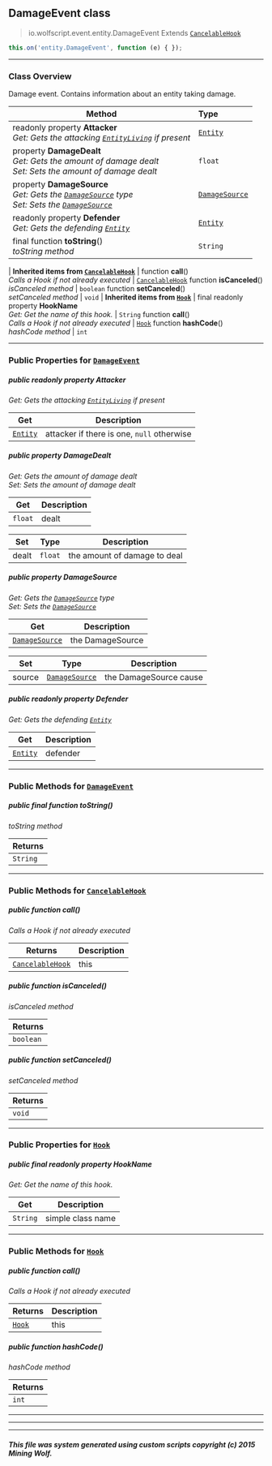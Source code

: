 ## DamageEvent __class__

>io.wolfscript.event.entity.DamageEvent
>Extends [`CancelableHook`](../../hook/CancelableHook.md)
``` javascript
this.on('entity.DamageEvent', function (e) { });
```


---

### Class Overview

Damage event. Contains information about an entity taking damage.

Method | Type   
--- | :--- 
 readonly property __Attacker__ <br> _Get: Gets the attacking [`EntityLiving`](../../api/entity/living/EntityLiving.md) if present_ | [`Entity`](../../api/entity/Entity.md)
  property __DamageDealt__ <br> _Get: Gets the amount of damage dealt<br>Set: Sets the amount of damage dealt_ | `float`
  property __DamageSource__ <br> _Get: Gets the [`DamageSource`](../../api/DamageSource.md) type<br>Set: Sets the [`DamageSource`](../../api/DamageSource.md)_ | [`DamageSource`](../../api/DamageSource.md)
 readonly property __Defender__ <br> _Get: Gets the defending [`Entity`](../../api/entity/Entity.md)_ | [`Entity`](../../api/entity/Entity.md)
final function __toString__() <br> _toString method_ | `String`
 |
__Inherited items from [`CancelableHook`](../../hook/CancelableHook.md)__ |
 function __call__() <br> _Calls a Hook if not already executed_ | [`CancelableHook`](../../hook/CancelableHook.md)
 function __isCanceled__() <br> _isCanceled method_ | `boolean`
 function __setCanceled__() <br> _setCanceled method_ | `void`
 |
__Inherited items from [`Hook`](../../hook/Hook.md)__ |
final readonly property __HookName__ <br> _Get: Get the name of this hook._ | `String`
 function __call__() <br> _Calls a Hook if not already executed_ | [`Hook`](../../hook/Hook.md)
 function __hashCode__() <br> _hashCode method_ | `int`







---


### Public Properties for [`DamageEvent`](DamageEvent.md)

##### <a id='attacker'></a>public  readonly property __Attacker__

_Get: Gets the attacking [`EntityLiving`](../../api/entity/living/EntityLiving.md) if present_

Get | Description
--- | --- 
[`Entity`](../../api/entity/Entity.md) | attacker if there is one, `null` otherwise



##### <a id='damagedealt'></a>public   property __DamageDealt__

_Get: Gets the amount of damage dealt<br>Set: Sets the amount of damage dealt_

Get | Description
--- | --- 
`float` | dealt

Set | Type | Description  
--- | --- | --- 
dealt | `float` | the amount of damage to deal


##### <a id='damagesource'></a>public   property __DamageSource__

_Get: Gets the [`DamageSource`](../../api/DamageSource.md) type<br>Set: Sets the [`DamageSource`](../../api/DamageSource.md)_

Get | Description
--- | --- 
[`DamageSource`](../../api/DamageSource.md) | the DamageSource

Set | Type | Description  
--- | --- | --- 
source | [`DamageSource`](../../api/DamageSource.md) | the DamageSource cause


##### <a id='defender'></a>public  readonly property __Defender__

_Get: Gets the defending [`Entity`](../../api/entity/Entity.md)_

Get | Description
--- | --- 
[`Entity`](../../api/entity/Entity.md) | defender



---

### Public Methods for [`DamageEvent`](DamageEvent.md)

##### <a id='tostring'></a>public final function __toString__()

_toString method_

Returns | 
--- | 
`String` |


---

### Public Methods for [`CancelableHook`](../../hook/CancelableHook.md)

##### <a id='call'></a>public  function __call__()

_Calls a Hook if not already executed_

Returns | Description
--- | --- 
[`CancelableHook`](../../hook/CancelableHook.md) | this


##### <a id='iscanceled'></a>public  function __isCanceled__()

_isCanceled method_

Returns | 
--- | 
`boolean` |


##### <a id='setcanceled'></a>public  function __setCanceled__()

_setCanceled method_

Returns | 
--- | 
`void` |


---

### Public Properties for [`Hook`](../../hook/Hook.md)

##### <a id='hookname'></a>public final readonly property __HookName__

_Get: Get the name of this hook._

Get | Description
--- | --- 
`String` | simple class name



---

### Public Methods for [`Hook`](../../hook/Hook.md)

##### <a id='call'></a>public  function __call__()

_Calls a Hook if not already executed_

Returns | Description
--- | --- 
[`Hook`](../../hook/Hook.md) | this


##### <a id='hashcode'></a>public  function __hashCode__()

_hashCode method_

Returns | 
--- | 
`int` |


---


---


---


##### This file was system generated using custom scripts copyright (c) 2015 Mining Wolf.
	

